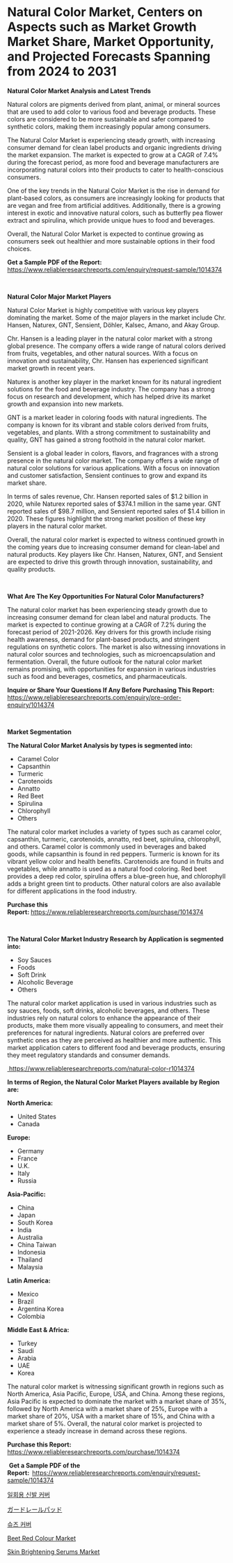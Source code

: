 <p><h1>Natural Color Market, Centers on Aspects such as Market Growth Market Share, Market Opportunity, and Projected Forecasts Spanning from 2024 to 2031</h1></p><p><strong>Natural Color Market Analysis and Latest Trends</strong></p>
<p><p>Natural colors are pigments derived from plant, animal, or mineral sources that are used to add color to various food and beverage products. These colors are considered to be more sustainable and safer compared to synthetic colors, making them increasingly popular among consumers.</p><p>The Natural Color Market is experiencing steady growth, with increasing consumer demand for clean label products and organic ingredients driving the market expansion. The market is expected to grow at a CAGR of 7.4% during the forecast period, as more food and beverage manufacturers are incorporating natural colors into their products to cater to health-conscious consumers.</p><p>One of the key trends in the Natural Color Market is the rise in demand for plant-based colors, as consumers are increasingly looking for products that are vegan and free from artificial additives. Additionally, there is a growing interest in exotic and innovative natural colors, such as butterfly pea flower extract and spirulina, which provide unique hues to food and beverages.</p><p>Overall, the Natural Color Market is expected to continue growing as consumers seek out healthier and more sustainable options in their food choices.</p></p>
<p><strong>Get a Sample PDF of the Report:&nbsp;</strong> <a href="https://www.reliableresearchreports.com/enquiry/request-sample/1014374">https://www.reliableresearchreports.com/enquiry/request-sample/1014374</a></p>
<p>&nbsp;</p>
<p><strong>Natural Color Major Market Players</strong></p>
<p><p>Natural Color Market is highly competitive with various key players dominating the market. Some of the major players in the market include Chr. Hansen, Naturex, GNT, Sensient, Döhler, Kalsec, Amano, and Akay Group. </p><p>Chr. Hansen is a leading player in the natural color market with a strong global presence. The company offers a wide range of natural colors derived from fruits, vegetables, and other natural sources. With a focus on innovation and sustainability, Chr. Hansen has experienced significant market growth in recent years.</p><p>Naturex is another key player in the market known for its natural ingredient solutions for the food and beverage industry. The company has a strong focus on research and development, which has helped drive its market growth and expansion into new markets.</p><p>GNT is a market leader in coloring foods with natural ingredients. The company is known for its vibrant and stable colors derived from fruits, vegetables, and plants. With a strong commitment to sustainability and quality, GNT has gained a strong foothold in the natural color market.</p><p>Sensient is a global leader in colors, flavors, and fragrances with a strong presence in the natural color market. The company offers a wide range of natural color solutions for various applications. With a focus on innovation and customer satisfaction, Sensient continues to grow and expand its market share.</p><p>In terms of sales revenue, Chr. Hansen reported sales of $1.2 billion in 2020, while Naturex reported sales of $374.1 million in the same year. GNT reported sales of $98.7 million, and Sensient reported sales of $1.4 billion in 2020. These figures highlight the strong market position of these key players in the natural color market. </p><p>Overall, the natural color market is expected to witness continued growth in the coming years due to increasing consumer demand for clean-label and natural products. Key players like Chr. Hansen, Naturex, GNT, and Sensient are expected to drive this growth through innovation, sustainability, and quality products.</p></p>
<p>&nbsp;</p>
<p><strong>What Are The Key Opportunities For Natural Color Manufacturers?</strong></p>
<p><p>The natural color market has been experiencing steady growth due to increasing consumer demand for clean label and natural products. The market is expected to continue growing at a CAGR of 7.2% during the forecast period of 2021-2026. Key drivers for this growth include rising health awareness, demand for plant-based products, and stringent regulations on synthetic colors. The market is also witnessing innovations in natural color sources and technologies, such as microencapsulation and fermentation. Overall, the future outlook for the natural color market remains promising, with opportunities for expansion in various industries such as food and beverages, cosmetics, and pharmaceuticals.</p></p>
<p><strong>Inquire or Share Your Questions If Any Before Purchasing This Report:</strong> <a href="https://www.reliableresearchreports.com/enquiry/pre-order-enquiry/1014374">https://www.reliableresearchreports.com/enquiry/pre-order-enquiry/1014374</a></p>
<p>&nbsp;</p>
<p><strong>Market Segmentation</strong></p>
<p><strong>The Natural Color Market Analysis by types is segmented into:</strong></p>
<p><ul><li>Caramel Color</li><li>Capsanthin</li><li>Turmeric</li><li>Carotenoids</li><li>Annatto</li><li>Red Beet</li><li>Spirulina</li><li>Chlorophyll</li><li>Others</li></ul></p>
<p><p>The natural color market includes a variety of types such as caramel color, capsanthin, turmeric, carotenoids, annatto, red beet, spirulina, chlorophyll, and others. Caramel color is commonly used in beverages and baked goods, while capsanthin is found in red peppers. Turmeric is known for its vibrant yellow color and health benefits. Carotenoids are found in fruits and vegetables, while annatto is used as a natural food coloring. Red beet provides a deep red color, spirulina offers a blue-green hue, and chlorophyll adds a bright green tint to products. Other natural colors are also available for different applications in the food industry.</p></p>
<p><strong>Purchase this Report:&nbsp;</strong><a href="https://www.reliableresearchreports.com/purchase/1014374">https://www.reliableresearchreports.com/purchase/1014374</a></p>
<p>&nbsp;</p>
<p><strong>The Natural Color Market Industry Research by Application is segmented into:</strong></p>
<p><ul><li>Soy Sauces</li><li>Foods</li><li>Soft Drink</li><li>Alcoholic Beverage</li><li>Others</li></ul></p>
<p><p>The natural color market application is used in various industries such as soy sauces, foods, soft drinks, alcoholic beverages, and others. These industries rely on natural colors to enhance the appearance of their products, make them more visually appealing to consumers, and meet their preferences for natural ingredients. Natural colors are preferred over synthetic ones as they are perceived as healthier and more authentic. This market application caters to different food and beverage products, ensuring they meet regulatory standards and consumer demands.</p></p>
<p><a href="https://www.reliableresearchreports.com/natural-color-r1014374">&nbsp;https://www.reliableresearchreports.com/natural-color-r1014374</a></p>
<p><strong>In terms of Region, the Natural Color Market Players available by Region are:</strong></p>
<p>
    <p> <strong> North America: </strong>
        <ul>
            <li>United States</li>
            <li>Canada</li>
        </ul>
        </p> 
    <p> <strong> Europe: </strong>
        <ul>
            <li>Germany</li>
            <li>France</li>
            <li>U.K.</li>
            <li>Italy</li>
            <li>Russia</li>
        </ul>
        </p> 
    <p> <strong> Asia-Pacific: </strong>
        <ul>
            <li>China</li>
            <li>Japan</li>
            <li>South Korea</li>
            <li>India</li>
            <li>Australia</li>
            <li>China Taiwan</li>
            <li>Indonesia</li>
            <li>Thailand</li>
            <li>Malaysia</li>
        </ul>
        </p> 
    <p> <strong> Latin America: </strong>
        <ul>
            <li>Mexico</li>
            <li>Brazil</li>
            <li>Argentina Korea</li>
            <li>Colombia</li>
        </ul>
        </p> 
    <p> <strong> Middle East & Africa: </strong>
        <ul>
            <li>Turkey</li>
            <li>Saudi</li>
            <li>Arabia</li>
            <li>UAE</li>
            <li>Korea</li>
        </ul>
    </p>
    </p>
<p><p>The natural color market is witnessing significant growth in regions such as North America, Asia Pacific, Europe, USA, and China. Among these regions, Asia Pacific is expected to dominate the market with a market share of 35%, followed by North America with a market share of 25%, Europe with a market share of 20%, USA with a market share of 15%, and China with a market share of 5%. Overall, the natural color market is projected to experience a steady increase in demand across these regions.</p></p>
<p><strong>Purchase this Report: </strong><a href="https://www.reliableresearchreports.com/purchase/1014374">https://www.reliableresearchreports.com/purchase/1014374</a></p>
<p>&nbsp;<strong>Get a Sample PDF of the Report:&nbsp;&nbsp;</strong><a href="https://www.reliableresearchreports.com/enquiry/request-sample/1014374">https://www.reliableresearchreports.com/enquiry/request-sample/1014374</a></p>
<p><strong></strong></p>
<p><p><a href="https://github.com/trmesnao7959541/Market-Research-Report-List-2/blob/main/178662249684.md">일회용 신발 커버</a></p><p><a href="https://github.com/RodHoppe07/Market-Research-Report-List-1/blob/main/973267353779.md">ガードレールパッド</a></p><p><a href="https://github.com/vsn7qpua81q/Market-Research-Report-List-2/blob/main/778105649685.md">슈즈 커버</a></p><p><a href="https://github.com/zjyglelu/Market-Research-Report-List-2/blob/main/beet-red-colour-market.md">Beet Red Colour Market</a></p><p><a href="https://www.linkedin.com/pulse/skin-brightening-serums-market-insight-trends-growth-forecasted-3ounf?trackingId=zn267QnuN%2BVPkZmEUl6TLA%3D%3D">Skin Brightening Serums Market</a></p></p>